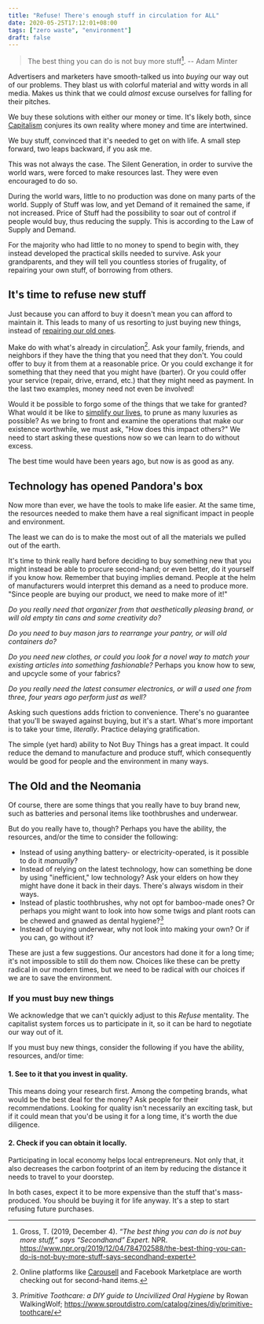 ```yaml
---
title: "Refuse! There's enough stuff in circulation for ALL"
date: 2020-05-25T17:12:01+08:00
tags: ["zero waste", "environment"]
draft: false
---
```


> The best thing you can do is not buy more stuff[^minter].  -- Adam
> Minter

[^minter]: Gross, T. (2019, December 4). *“The best thing you can do is
not buy more stuff,” says “Secondhand” Expert.* NPR.
https://www.npr.org/2019/12/04/784702588/the-best-thing-you-can-do-is-not-buy-more-stuff-says-secondhand-expert

Advertisers and marketers have smooth-talked us into *buying* our way
out of our problems. They blast us with colorful material and witty
words in all media. Makes us think that we could *almost* excuse
ourselves for falling for their pitches.

We buy these solutions with either our money or time. It's likely both,
since [Capitalism](/capitalism) conjures its own reality where money and time are
intertwined.

We buy stuff, convinced that it's needed to get on with life. A small
step forward, two leaps backward, if you ask me.

This was not always the case. The Silent Generation, in order to survive
the world wars, were forced to make resources last. They were even
encouraged to do so.

During the world wars, little to no production was done on many parts of
the world. Supply of Stuff was low, and yet Demand of it remained the
same, if not increased. Price of Stuff had the possibility to soar out
of control if people would buy, thus reducing the supply. This is
according to the Law of Supply and Demand.

For the majority who had little to no money to spend to begin with, they
instead developed the practical skills needed to survive. Ask your
grandparents, and they will tell you countless stories of frugality, of
repairing your own stuff, of borrowing from others.

## It's time to refuse new stuff

Just because you can afford to buy it doesn't mean you can afford to
maintain it. This leads to many of us resorting to just buying new
things, instead of [repairing our old ones](/repair).

Make do with what's already in circulation[^carousell]. Ask your family,
friends, and neighbors if they have the thing that you need that they
don't. You could offer to buy it from them at a reasonable price. Or you
could exchange it for something that they need that you might have
(barter). Or you could offer your service (repair, drive, errand, etc.)
that they might need as payment. In the last two examples, money need
not even be involved!

[^carousell]: Online platforms like [Carousell](https://carousell.ph) and
Facebook Marketplace are worth checking out for second-hand items.

Would it be possible to forgo some of the things that we take for
granted? What would it be like to [simplify our lives](/simple-living), to prune as many
luxuries as possible? As we bring to front and examine the operations
that make our existence worthwhile, we must ask, "How does this impact
others?" We need to start asking these questions now so we can learn to
do without excess.

The best time would have been years ago, but now is as good as any.

## Technology has opened Pandora's box

Now more than ever, we have the tools to make life easier. At the same
time, the resources needed to make them have a real significant impact
in people and environment.

The least we can do is to make the most out of all the materials we
pulled out of the earth.

It's time to think really hard before deciding to buy something new that
you might instead be able to procure second-hand; or even better, do it
yourself if you know how. Remember that buying implies demand. People at
the helm of manufacturers would interpret this demand as a need to
produce more. "Since people are buying our product, we need to make more
of it!"

*Do you really need that organizer from that aesthetically pleasing
brand, or will old empty tin cans and some creativity do?*

*Do you need to buy mason jars to rearrange your pantry, or will old
containers do?*

*Do you need new clothes, or could you look for a novel way to match
your existing articles into something fashionable?* Perhaps you know how
to sew, and upcycle some of your fabrics?

*Do you really need the latest consumer electronics, or will a used one
from three, four years ago perform just as well?*

Asking such questions adds friction to convenience. There's no guarantee
that you'll be swayed against buying, but it's a start. What's more
important is to take your time, *literally*. Practice delaying
gratification.

The simple (yet hard) ability to Not Buy Things has a great impact. It
could reduce the demand to manufacture and produce stuff, which
consequently would be good for people and the environment in many ways.

## The Old and the Neomania

Of course, there are some things that you really have to buy brand new,
such as batteries and personal items like toothbrushes and underwear.

But do you really have to, though? Perhaps you have the ability, the
resources, and/or the time to consider the following:

- Instead of using anything battery- or electricity-operated, is it
  possible to do it *manually*?
- Instead of relying on the latest technology, how can something be done
  by using "inefficient," low technology? Ask your elders on how they
  might have done it back in their days. There's always wisdom in their
  ways.
- Instead of plastic toothbrushes, why not opt for bamboo-made ones? Or
  perhaps you might want to look into how some twigs and plant roots can
  be chewed and gnawed as dental hygiene?[^twig]
- Instead of buying underwear, why not look into making your own? Or if
  you can, go without it?

[^twig]: *Primitive Toothcare: a DIY guide to Uncivilized Oral Hygiene* by Rowan WalkingWolf; https://www.sproutdistro.com/catalog/zines/diy/primitive-toothcare/

These are just a few suggestions. Our ancestors had done it for a long
time; it's not impossible to still do them now. Choices like these can
be pretty radical in our modern times, but we need to be radical with
our choices if we are to save the environment.

### If you must buy new things

We acknowledge that we can't quickly adjust to this *Refuse* mentality.
The capitalist system forces us to participate in it, so it can be hard
to negotiate our way out of it.

If you must buy new things, consider the following if you have the
ability, resources, and/or time:

#### 1. See to it that you invest in quality.

This means doing your research first. Among the competing brands, what
would be the best deal for the money? Ask people for their
recommendations. Looking for quality isn't necessarily an exciting task,
but if it could mean that you'd be using it for a long time, it's worth
the due diligence.

#### 2. Check if you can obtain it locally.

Participating in local economy helps local entrepreneurs. Not only that,
it also decreases the carbon footprint of an item by reducing the
distance it needs to travel to your doorstep.

In both cases, expect it to be more expensive than the stuff that's
mass-produced. You should be buying it for life anyway. It's a step to
start refusing future purchases.
